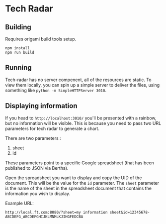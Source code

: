 # Tech Radar

## Building

Requires origami build tools setup.

```
npm install
npm run build
```

## Running

Tech-radar has no server compenent, all of the resources are static. To view them locally, you can spin up a simple server to deliver the files, using something like `python -m SimpleHTTPServer 3010`.

## Displaying information

If you head to `http://localhost:3010/` you'll be presented with a rainbow, but no information will be visible. This is because you need to pass two URL parameters for tech radar to generate a chart.

There are two parameters :
1. sheet
2. id

These parameters point to a specific Google spreadsheet (that has been published to JSON via Bertha). 

Open the spreadsheet you want to display and copy the UID of the document. This will be the value for the `id` parameter.
The `sheet` parameter is the name of the sheet in the spreadsheet document that contains the information you wish to display.

Example URL:

```http://local.ft.com:8080/?sheet=my information sheet&id=12345678-ABCDEFG_ABCDEFGHIJKLMNMLKJIHGFEDCBA```